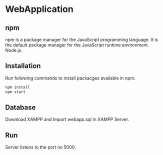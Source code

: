 # WebApplication

## npm
npm is a package manager for the JavaScript programming language. It is the default package manager for the JavaScript runtime environment Node.js.

## Installation
Run following commands to install packacges available in npm.

```bash
npm install
npm start
```

## Database

Download XAMPP and Import webapp.sql in XAMPP Server.

## Run

Server listens to the port no 5000.
